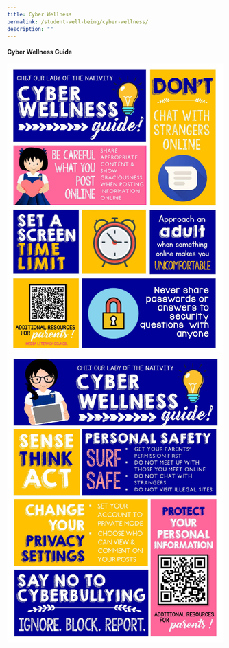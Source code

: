```yaml
---
title: Cyber Wellness
permalink: /student-well-being/cyber-wellness/
description: ""
---
```

<h4><strong>Cyber Wellness Guide</strong></h4>
<img src="/images/cw1.jpg">
<img src="/images/cw2.jpg">